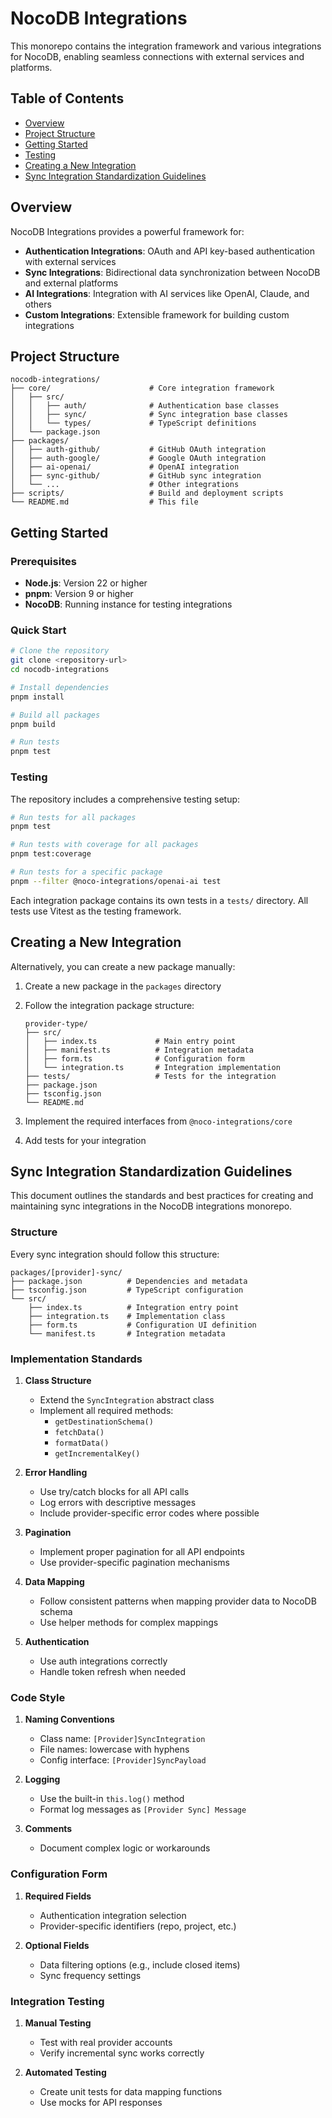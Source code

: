 # NocoDB Integrations

This monorepo contains the integration framework and various integrations for NocoDB, enabling seamless connections with external services and platforms.

## Table of Contents

- [Overview](#overview)
- [Project Structure](#project-structure)
- [Getting Started](#getting-started)
- [Testing](#testing)
- [Creating a New Integration](#creating-a-new-integration)
- [Sync Integration Standardization Guidelines](#sync-integration-standardization-guidelines)

## Overview

NocoDB Integrations provides a powerful framework for:

- **Authentication Integrations**: OAuth and API key-based authentication with external services
- **Sync Integrations**: Bidirectional data synchronization between NocoDB and external platforms
- **AI Integrations**: Integration with AI services like OpenAI, Claude, and others
- **Custom Integrations**: Extensible framework for building custom integrations

## Project Structure

```text
nocodb-integrations/
├── core/                      # Core integration framework
│   ├── src/
│   │   ├── auth/              # Authentication base classes
│   │   ├── sync/              # Sync integration base classes
│   │   └── types/             # TypeScript definitions
│   └── package.json
├── packages/
│   ├── auth-github/           # GitHub OAuth integration
│   ├── auth-google/           # Google OAuth integration
│   ├── ai-openai/             # OpenAI integration
│   ├── sync-github/           # GitHub sync integration
│   └── ...                    # Other integrations
├── scripts/                   # Build and deployment scripts
└── README.md                  # This file
```

## Getting Started

### Prerequisites

- **Node.js**: Version 22 or higher
- **pnpm**: Version 9 or higher
- **NocoDB**: Running instance for testing integrations

### Quick Start

```bash
# Clone the repository
git clone <repository-url>
cd nocodb-integrations

# Install dependencies
pnpm install

# Build all packages
pnpm build

# Run tests
pnpm test
```

### Testing

The repository includes a comprehensive testing setup:

```bash
# Run tests for all packages
pnpm test

# Run tests with coverage for all packages
pnpm test:coverage

# Run tests for a specific package
pnpm --filter @noco-integrations/openai-ai test
```

Each integration package contains its own tests in a `tests/` directory. All tests use Vitest as the testing framework.

## Creating a New Integration

Alternatively, you can create a new package manually:

1. Create a new package in the `packages` directory
2. Follow the integration package structure:

   ```text
   provider-type/
   ├── src/
   │   ├── index.ts             # Main entry point
   │   ├── manifest.ts          # Integration metadata
   │   ├── form.ts              # Configuration form
   │   └── integration.ts       # Integration implementation
   ├── tests/                   # Tests for the integration
   ├── package.json
   ├── tsconfig.json
   └── README.md
   ```

3. Implement the required interfaces from `@noco-integrations/core`
4. Add tests for your integration

## Sync Integration Standardization Guidelines

This document outlines the standards and best practices for creating and maintaining sync integrations in the NocoDB integrations monorepo.

### Structure

Every sync integration should follow this structure:

```text
packages/[provider]-sync/
├── package.json          # Dependencies and metadata
├── tsconfig.json         # TypeScript configuration
└── src/
    ├── index.ts          # Integration entry point
    ├── integration.ts    # Implementation class
    ├── form.ts           # Configuration UI definition
    └── manifest.ts       # Integration metadata
```

### Implementation Standards

1. **Class Structure**
   - Extend the `SyncIntegration` abstract class
   - Implement all required methods:
     - `getDestinationSchema()`
     - `fetchData()`
     - `formatData()`
     - `getIncrementalKey()`

2. **Error Handling**
   - Use try/catch blocks for all API calls
   - Log errors with descriptive messages
   - Include provider-specific error codes where possible

3. **Pagination**
   - Implement proper pagination for all API endpoints
   - Use provider-specific pagination mechanisms

4. **Data Mapping**
   - Follow consistent patterns when mapping provider data to NocoDB schema
   - Use helper methods for complex mappings

5. **Authentication**
   - Use auth integrations correctly
   - Handle token refresh when needed

### Code Style

1. **Naming Conventions**
   - Class name: `[Provider]SyncIntegration`
   - File names: lowercase with hyphens
   - Config interface: `[Provider]SyncPayload`

2. **Logging**
   - Use the built-in `this.log()` method
   - Format log messages as `[Provider Sync] Message`

3. **Comments**
   - Document complex logic or workarounds

### Configuration Form

1. **Required Fields**
   - Authentication integration selection
   - Provider-specific identifiers (repo, project, etc.)

2. **Optional Fields**
   - Data filtering options (e.g., include closed items)
   - Sync frequency settings

### Integration Testing

1. **Manual Testing**
   - Test with real provider accounts
   - Verify incremental sync works correctly

2. **Automated Testing**
   - Create unit tests for data mapping functions
   - Use mocks for API responses
